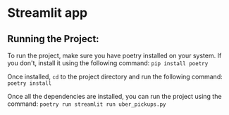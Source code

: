 # Streamlit app


## Running the Project:

To run the project, make sure you have poetry installed on your system. If you don't, install it using the following command:
```pip install poetry```

Once installed, ```cd``` to the project directory and run the following command:
```poetry install```

Once all the dependencies are installed, you can run the project using the command:
```poetry run streamlit run uber_pickups.py```
